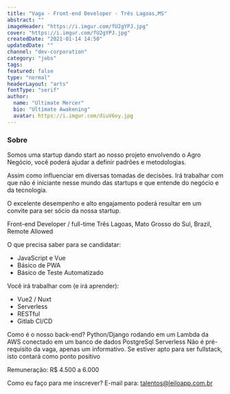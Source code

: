 ```yaml
---
title: "Vaga - Front-end Developer - Três Lagoas,MS"
abstract: ""
imageHeader: "https://i.imgur.com/fU2gYPJ.jpg"
cover: "https://i.imgur.com/fU2gYPJ.jpg"
createdDate: "2021-01-14 14:50"
updatedDate: ""
channel: "dev-corporation"
category: "jobs"
tags:
featured: false
type: "normal"
headerLayout: "arts"
fontType: "serif"
author:
  name: "Ultimate Mercer"
  bio: "Ultimate Awakening"
  avatar: https://i.imgur.com/diuV6oy.jpg
---
```


### **Sobre**

Somos uma startup dando start ao nosso projeto envolvendo o Agro Negócio, você poderá ajudar a definir padrões e metodologias.

Assim como influenciar em diversas tomadas de decisões. Irá trabalhar com que não é iniciante nesse mundo das startups e que entende do negócio e da tecnologia.

O excelente desempenho e alto engajamento poderá resultar em um convite para ser sócio da nossa startup.

Front-end Developer / full-time
Três Lagoas, Mato Grosso do Sul, Brazil, Remote Allowed

O que precisa saber para se candidatar:

- JavaScript e Vue
- Básico de PWA
- Básico de Teste Automatizado

Você irá trabalhar com (e irá aprender):

- Vue2 / Nuxt
- Serverless
- RESTful
- Gitlab CI/CD

Como é o nosso back-end?
Python/Django rodando em um Lambda da AWS conectado em um banco de dados PostgreSql Serverless
Não é pré-requisito da vaga, apenas um informativo. Se estiver apto para ser fullstack, isto contará como ponto positivo

Remuneração: R$ 4.500 a 6.000

Como eu faço para me inscrever?
E-mail para: talentos@leiloapp.com.br
